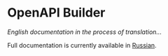 # OpenAPI Builder

_English documentation in the process of translation..._

Full documentation is currently available in [Russian](ru.md).

